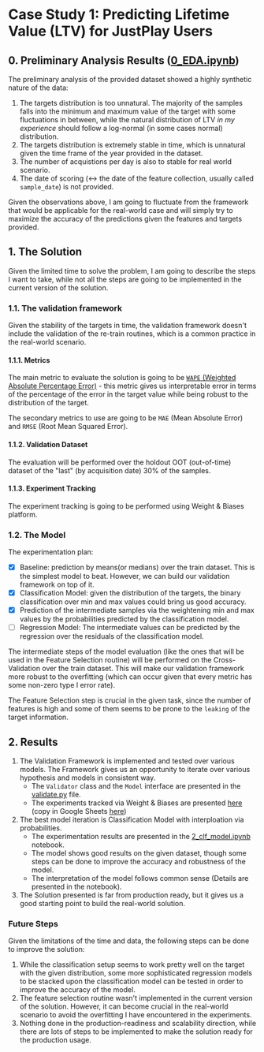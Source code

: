 # Case Study 1: Predicting Lifetime Value (LTV) for JustPlay Users

## 0. Preliminary Analysis Results ([0_EDA.ipynb](src/0_EDA.ipynb))

The preliminary analysis of the provided dataset showed a highly synthetic nature
of the data:
1. The targets distribution is too unnatural. The majority of the samples falls into the minimum and maximum value of the target 
   with some fluctuations in between, while the natural distribution of LTV
   *in my experience* should follow a log-normal (in some cases normal) distribution.
2. The targets distribution is extremely stable in time, which is unnatural given
   the time frame of the year provided in the dataset.
3. The number of acquistions per day is also to stable for real world scenario.
4. The date of scoring (<-> the date of the feature collection, usually called
   `sample_date`) is not provided. 

Given the observations above, I am going to fluctuate from the framework that
would be applicable for the real-world case and will simply try to maximize the
accuracy of the predictions given the features and targets provided.

## 1. The Solution

Given the limited time to solve the problem, I am going to describe the steps
I want to take, while not all the steps are going to be implemented in the current
version of the solution.

### 1.1. The validation framework

Given the stability of the targets in time, the validation framework doesn't
include the validation of the re-train routines, which is a common practice in
the real-world scenario.

#### 1.1.1. Metrics

The main metric to evaluate the solution is going to be 
[`WAPE` (Weighted Absolute Percentage Error)](https://docs.aws.amazon.com/forecast/latest/dg/metrics.html#metrics-WAPE) - 
this metric gives us interpretable error in terms of the percentage of the
error in the target value while being robust to the distribution of the target.

The secondary metrics to use are going to be `MAE` (Mean Absolute Error) and
`RMSE` (Root Mean Squared Error).

#### 1.1.2. Validation Dataset

The evaluation will be performed over the holdout OOT (out-of-time) dataset
of the "last" (by acquisition date) 30% of the samples.

#### 1.1.3. Experiment Tracking 

The experiment tracking is going to be performed using Weight & Biases platform.

### 1.2. The Model

The experimentation plan:

- [X] Baseline: prediction by means(or medians) over the train dataset. This is the simplest
  model to beat. However, we can build our validation framework on top of it.
- [X] Classification Model: given the distribution of the targets, the binary 
      classification over min and max values could bring us good accuracy.
- [X] Prediction of the intermediate samples via the weightening min and max 
      values by the probabilities predicted by the classification model.
- [ ] Regression Model: The intermediate values can be predicted by the regression
      over the residuals of the classification model.

The intermediate steps of the model evaluation (like the ones that will be used
in the Feature Selection routine) will be performed on the Cross-Validation
over the train dataset. This will make our validation framework more robust
to the overfitting (which can occur given that every metric has some non-zero
type I error rate).

The Feature Selection step is crucial in the given task, since the number of features
is high and some of them seems to be prone to the `leaking` of the target information.

## 2. Results

1. The Validation Framework is implemented and tested over various models. 
    The Framework gives us an opportunity to iterate over various hypothesis
    and models in consistent way.
   - The `Validator` class and the `Model` interface are presented in the
     [validate.py](src/validate.py) file.
   - The experiments tracked via Weight & Biases are presented 
   [here](https://wandb.ai/justplay-case/justplay-pltv/table?nw=nwuseraapiskotinge)
     (copy in Google Sheets [here](https://docs.google.com/spreadsheets/d/1stcLaI7b4AUn29uSwcLOW7-keo_Z7yC01tK_GUFzu8M/edit?usp=sharing))
2. The best model iteration is Classification Model with interploation via probabilities.
   - The experimentation results are presented in the [2_clf_model.ipynb](src/2_clf_model.ipynb) notebook.
   - The model shows good results on the given dataset, though some steps can be done to
     improve the accuracy and robustness of the model.
   - The interpretation of the model follows common sense (Details are presented in the notebook).
3. The Solution presented is far from production ready, but it gives us a good starting point
   to build the real-world solution.

### Future Steps

Given the limitations of the time and data, the following steps can be done to 
improve the solution:

1. While the classification setup seems to work pretty well on the
   target with the given distribution, some more sophisticated regression models
    to be stacked upon the classification model can be tested in order to improve
    the accuracy of the model.
2. The feature selection routine wasn't implemented in the current version of the solution.
     However, it can become crucial in the real-world scenario to avoid the overfitting
     I have encountered in the experiments.
3. Nothing done in the production-readiness and scalability direction, while there are
    lots of steps to be implemented to make the solution ready for the production
   usage.
